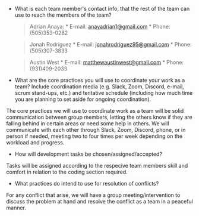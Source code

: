 * What is each team member's contact info, that the rest of the team can use to reach the members of the team?

	> Adrian Anaya:
		* E-mail: anayadrian1@gmail.com
		* Phone: (505)353-0282
		
	> Jonah Rodriguez
		* E-mail: jonahrodriguez95@gmail.com
		* Phone: (505)307-3833
		
	> Austin West
		* E-mail: matthewaustinwest@gmail.com
		* Phone: (931)409-2033

* What are the core practices you will use to coordinate your work as a team? Include coordination media (e.g. Slack, Zoom, Discord, e-mail, scrum stand-ups, etc.) and tentative schedule (including how much time you are planning to set aside for ongoing coordination). 

The core practices we will use to coordinate work as a team will be solid communication between group members, letting the others know if they are falling behind in certain areas or need some help in others. We will communicate with each other through Slack, Zoom, Discord, phone, or in person if needed, meeting
two to four times per week depending on the workload and progress.

* How will development tasks be chosen/assigned/accepted?

Tasks will be assigned according to the respecive team members skill and comfort in relation to the coding section required.

* What practices do intend to use for resolution of conflicts?

For any conflict that arise, we will have a group meeting/intervention to discuss the problem at hand and resolve the conflict as a team in a peaceful manner.